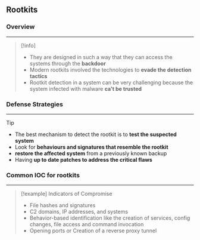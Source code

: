 ## Rootkits 

### Overview 
---
>[!info]
>- They are designed in such a way that they can access the systems through the **backdoor**
>- Modern rootkits involved the technologies to **evade the detection tactics**
>- Rootkit detection in a system can be very challenging because the system infected with malware **ca't be trusted**



### Defense Strategies
---
>[!tip]
>- The best mechanism to detect the rootkit is to **test the suspected system**
>- Look for **behaviours and signatures that resemble the rootkit**
>- **restore the affected system** from a previously known backup 
>- Having **up to date patches to address the critical flaws**

### Common IOC for rootkits 
---
>[!example] Indicators of Compromise
>- File hashes and signatures 
>- C2 domains, IP addresses, and systems
>- Behavior-based identification like the creation of services, config changes, file access and command invocation
>- Opening ports or Creation of a reverse proxy tunnel

